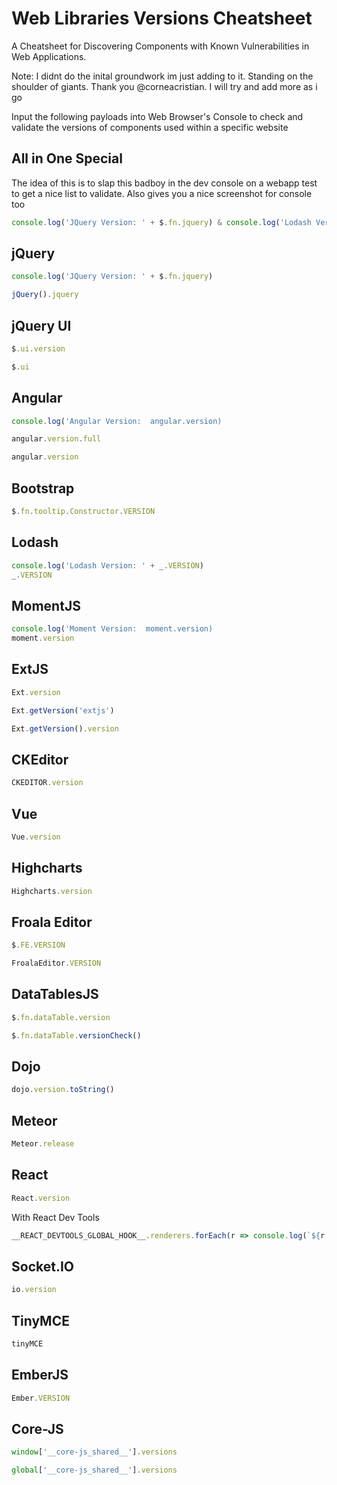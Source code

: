 # Web Libraries Versions Cheatsheet
A Cheatsheet for Discovering Components with Known Vulnerabilities in Web Applications.

Note: I didnt do the inital groundwork im just adding to it. Standing on the shoulder of giants. Thank you @corneacristian.
I will try and add more as i go 

Input the following payloads into Web Browser's Console to check and validate the versions of components used within a specific website

## All in One Special

The idea of this is to slap this badboy in the dev console on a webapp test to get a nice list to validate. Also gives you a nice screenshot for console too 

```js
console.log('JQuery Version: ' + $.fn.jquery) & console.log('Lodash Version: ' + _.VERSION) & console.log('Moment Version:  moment.version) & console.log('Angular Version:  angular.version)
```

## jQuery
```js
console.log('JQuery Version: ' + $.fn.jquery) 
```
```js
jQuery().jquery
```
## jQuery UI 
```js
$.ui.version
```
```js
$.ui
```
## Angular
```js
console.log('Angular Version:  angular.version)
```
```js
angular.version.full
```
```js
angular.version
```
## Bootstrap
```js
$.fn.tooltip.Constructor.VERSION
```
## Lodash
```js
console.log('Lodash Version: ' + _.VERSION)
_.VERSION
```
## MomentJS
```js
console.log('Moment Version:  moment.version) 
moment.version
```
## ExtJS
```js
Ext.version
```
```js
Ext.getVersion('extjs')
```
```js
Ext.getVersion().version
```
## CKEditor
```js
CKEDITOR.version
```
## Vue
```js
Vue.version
```
## Highcharts
```js
Highcharts.version
```
## Froala Editor
```js
$.FE.VERSION
```
```js
FroalaEditor.VERSION
```
## DataTablesJS
```js
$.fn.dataTable.version
```
```js
$.fn.dataTable.versionCheck()
```
## Dojo
```js
dojo.version.toString()
```
## Meteor
```js
Meteor.release
```
## React
```js
React.version
```
With React Dev Tools 
```js
__REACT_DEVTOOLS_GLOBAL_HOOK__.renderers.forEach(r => console.log(`${r.rendererPackageName}: ${r.version}`))
```
## Socket.IO
```js
io.version
```
## TinyMCE
```js
tinyMCE
```
## EmberJS
```js
Ember.VERSION
```
## Core-JS
```js
window['__core-js_shared__'].versions
```
```js
global['__core-js_shared__'].versions
```

